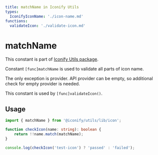 ```yaml
title: matchName in Iconify Utils
types:
  IconifyIconName: './icon-name.md'
functions:
  validateIcon: './validate-icon.md'
```

# matchName

This constant is part of [Iconify Utils package](./index.md).

Constant `[func]matchName` is used to validate all parts of icon name.

The only exception is provider. API provider can be empty, so additional check for empty provider is needed.

This constant is used by `[func]validateIcon()`.

## Usage

```ts
import { matchName } from '@iconify/utils/lib/icon';

function checkIcon(name: string): boolean {
	return !!name.match(matchName);
}

console.log(checkIcon('test-icon') ? 'passed' : 'failed');
```

